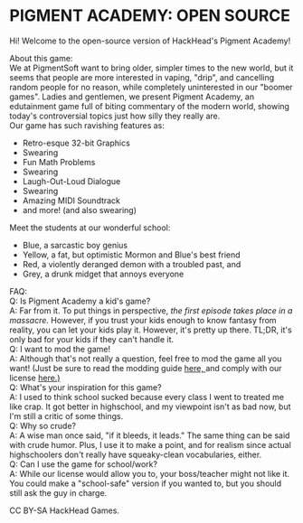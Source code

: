 # PIGMENT ACADEMY: OPEN SOURCE
Hi! Welcome to the open-source version of HackHead's Pigment Academy!

About this game: <br /> 
We at PigmentSoft want to bring older, simpler times to the new world, but it seems that people are more interested in vaping, "drip", and cancelling random people for no reason, while completely uninterested in our "boomer games". Ladies and gentlemen, we present Pigment Academy, an edutainment game full of biting commentary of the modern world, showing today's controversial topics just how silly they really are. <br />
Our game has such ravishing features as:
<ul>
 <li>Retro-esque 32-bit Graphics</li>
 <li>Swearing</li>
 <li>Fun Math Problems</li>
 <li>Swearing</li>
 <li>Laugh-Out-Loud Dialogue</li>
 <li>Swearing</li>
 <li>Amazing MIDI Soundtrack</li>
 <li>and more! (and also swearing)</li>
</ul>

Meet the students at our wonderful school:
<ul>
 <li>Blue, a sarcastic boy genius</li>
 <li>Yellow, a fat, but optimistic Mormon and Blue's best friend</li>
 <li>Red, a violently deranged demon with a troubled past, and</li>
 <li>Grey, a drunk midget that annoys everyone</li>
</ul>

FAQ: <br />
Q: Is Pigment Academy a kid's game? <br />
A: Far from it. To put things in perspective, <i> the first episode takes place in a massacre. </i> However, if you trust your kids enough to know fantasy from reality, you can let your kids play it. However, it's pretty up there. TL;DR, it's only bad for your kids if they can't handle it. <br />
Q: I want to mod the game! <br />
A: Although that's not really a question, feel free to mod the game all you want! (Just be sure to read the modding guide <a href="MODDING.md"> here, </a> and comply with our license <a href="LICENSE.md"> here.) </a> <br />
Q: What's your inspiration for this game? <br />
A: I used to think school sucked because every class I went to treated me like crap. It got better in highschool, and my viewpoint isn't as bad now, but I'm still a critic of some things. <br />
Q: Why so crude? <br />
A: A wise man once said, "if it bleeds, it leads." The same thing can be said with crude humor. Plus, I use it to make a point, and for realism since actual highschoolers don't really have squeaky-clean vocabularies, either. <br />
Q: Can I use the game for school/work? <br />
A: While our license would allow you to, your boss/teacher might not like it. You could make a "school-safe" version if you wanted to, but you should still ask the guy in charge. <br />

CC BY-SA HackHead Games.
